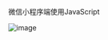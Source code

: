 微信小程序端使用JavaScript

![image](https://github.com/chenjijun/WeChatapp-python/assets/5528543/087ea6b9-0270-43f9-87a4-82cae31a3485)
